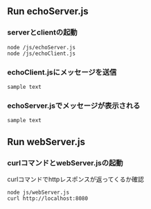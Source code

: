 
## Run echoServer.js
### serverとclientの起動
```
node /js/echoServer.js
node /js/echoClient.js
```
### echoClient.jsにメッセージを送信
```
sample text
```
### echoServer.jsでメッセージが表示される
```
sample text
```

## Run webServer.js
### curlコマンドとwebServer.jsの起動
curlコマンドでhttpレスポンスが返ってくるか確認
```
node js/webServer.js
curl http://localhost:8080
```
